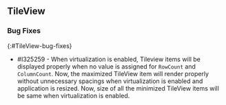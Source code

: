 ## TileView

### Bug Fixes
{:#TileView-bug-fixes}

* \#I325259 - When virtualization is enabled, Tileview items will be displayed properly when no value is assigned for `RowCount` and `ColumnCount`. Now, the maximized TileView item will render properly without unnecessary spacings when virtualization is enabled and application is resized. Now, size of all the minimized TileView items will be same when virtualization is enabled.

